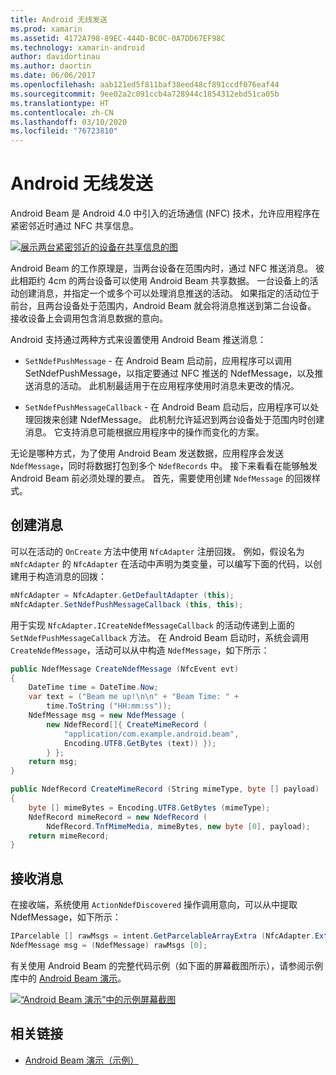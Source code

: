 ```yaml
---
title: Android 无线发送
ms.prod: xamarin
ms.assetid: 4172A798-89EC-444D-BC0C-0A7DD67EF98C
ms.technology: xamarin-android
author: davidortinau
ms.author: daortin
ms.date: 06/06/2017
ms.openlocfilehash: aab121ed5f811baf38eed48cf891ccdf076eaf44
ms.sourcegitcommit: 9ee02a2c091ccb4a728944c1854312ebd51ca05b
ms.translationtype: HT
ms.contentlocale: zh-CN
ms.lasthandoff: 03/10/2020
ms.locfileid: "76723810"
---
```

# <a name="android-beam"></a>Android 无线发送

Android Beam 是 Android 4.0 中引入的近场通信 (NFC) 技术，允许应用程序在紧密邻近时通过 NFC 共享信息。

[![展示两台紧密邻近的设备在共享信息的图](android-beam-images/androidbeam.png)](android-beam-images/androidbeam.png#lightbox)

Android Beam 的工作原理是，当两台设备在范围内时，通过 NFC 推送消息。 彼此相距约 4cm 的两台设备可以使用 Android Beam 共享数据。 一台设备上的活动创建消息，并指定一个或多个可以处理消息推送的活动。 如果指定的活动位于前台，且两台设备处于范围内，Android Beam 就会将消息推送到第二台设备。 接收设备上会调用包含消息数据的意向。

Android 支持通过两种方式来设置使用 Android Beam 推送消息：

- `SetNdefPushMessage` - 在 Android Beam 启动前，应用程序可以调用 SetNdefPushMessage，以指定要通过 NFC 推送的 NdefMessage，以及推送消息的活动。 此机制最适用于在应用程序使用时消息未更改的情况。

- `SetNdefPushMessageCallback` - 在 Android Beam 启动后，应用程序可以处理回拨来创建 NdefMessage。 此机制允许延迟到两台设备处于范围内时创建消息。 它支持消息可能根据应用程序中的操作而变化的方案。

无论是哪种方式，为了使用 Android Beam 发送数据，应用程序会发送 `NdefMessage`，同时将数据打包到多个 `NdefRecords` 中。 接下来看看在能够触发 Android Beam 前必须处理的要点。 首先，需要使用创建 `NdefMessage` 的回拨样式。

## <a name="creating-a-message"></a>创建消息

可以在活动的 `OnCreate` 方法中使用 `NfcAdapter` 注册回拨。 例如，假设名为 `mNfcAdapter` 的 `NfcAdapter` 在活动中声明为类变量，可以编写下面的代码，以创建用于构造消息的回拨：

```csharp
mNfcAdapter = NfcAdapter.GetDefaultAdapter (this);
mNfcAdapter.SetNdefPushMessageCallback (this, this);
```

用于实现 `NfcAdapter.ICreateNdefMessageCallback` 的活动传递到上面的 `SetNdefPushMessageCallback` 方法。 在 Android Beam 启动时，系统会调用 `CreateNdefMessage`，活动可以从中构造 `NdefMessage`，如下所示：

```csharp
public NdefMessage CreateNdefMessage (NfcEvent evt)
{
    DateTime time = DateTime.Now;
    var text = ("Beam me up!\n\n" + "Beam Time: " +
        time.ToString ("HH:mm:ss"));
    NdefMessage msg = new NdefMessage (
        new NdefRecord[]{ CreateMimeRecord (
            "application/com.example.android.beam",
            Encoding.UTF8.GetBytes (text)) });
        } };
    return msg;
}

public NdefRecord CreateMimeRecord (String mimeType, byte [] payload)
{
    byte [] mimeBytes = Encoding.UTF8.GetBytes (mimeType);
    NdefRecord mimeRecord = new NdefRecord (
        NdefRecord.TnfMimeMedia, mimeBytes, new byte [0], payload);
    return mimeRecord;
}
```

## <a name="receiving-a-message"></a>接收消息

在接收端，系统使用 `ActionNdefDiscovered` 操作调用意向，可以从中提取 NdefMessage，如下所示：

```csharp
IParcelable [] rawMsgs = intent.GetParcelableArrayExtra (NfcAdapter.ExtraNdefMessages);
NdefMessage msg = (NdefMessage) rawMsgs [0];
```

有关使用 Android Beam 的完整代码示例（如下面的屏幕截图所示），请参阅示例库中的 [Android Beam 演示](https://docs.microsoft.com/samples/xamarin/monodroid-samples/androidbeamdemo)。

[![“Android Beam 演示”中的示例屏幕截图](android-beam-images/24.png)](android-beam-images/24.png#lightbox)

## <a name="related-links"></a>相关链接

- [Android Beam 演示（示例）](https://docs.microsoft.com/samples/xamarin/monodroid-samples/androidbeamdemo)
